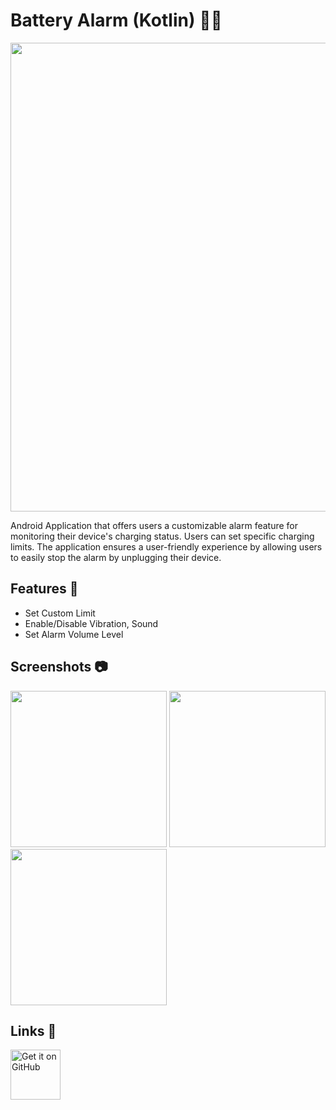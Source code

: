 # Battery Alarm (Kotlin) 🔋⏰

<img src="https://github.com/jagadeesh-k-2802/battery-alarm-android/assets/63912668/9e3f34ba-0be3-424e-b10b-f8ecd8f6c10f" width="750" />
<br />

Android Application that offers users a customizable alarm feature for monitoring their device's charging status.
Users can set specific charging limits. The application ensures a user-friendly experience by allowing users to easily stop
the alarm by unplugging their device.

## Features 📲

- Set Custom Limit
- Enable/Disable Vibration, Sound
- Set Alarm Volume Level

## Screenshots 📷

<img src="https://github.com/jagadeesh-k-2802/battery-alarm-android/assets/63912668/1e3aede9-527d-4edc-a45d-07baddb7f082" width="250" />
<img src="https://github.com/jagadeesh-k-2802/battery-alarm-android/assets/63912668/bcc241d5-1159-4a94-934a-665225d253ce" width="250" />
<img src="https://github.com/jagadeesh-k-2802/battery-alarm-android/assets/63912668/3bf1af4f-3ced-4413-ba64-7f22d66def3a" width="250" />

## Links 🔗

<a href="https://github.com/jagadeesh-k-2802/battery-alarm-android/releases/latest" target="_blank">
    <img alt="Get it on GitHub" src="https://github.com/jagadeesh-k-2802/battery-alarm-android/assets/63912668/89e3aecd-fe2a-4b08-8dca-18808a4abe9f" height="80">
</a>
